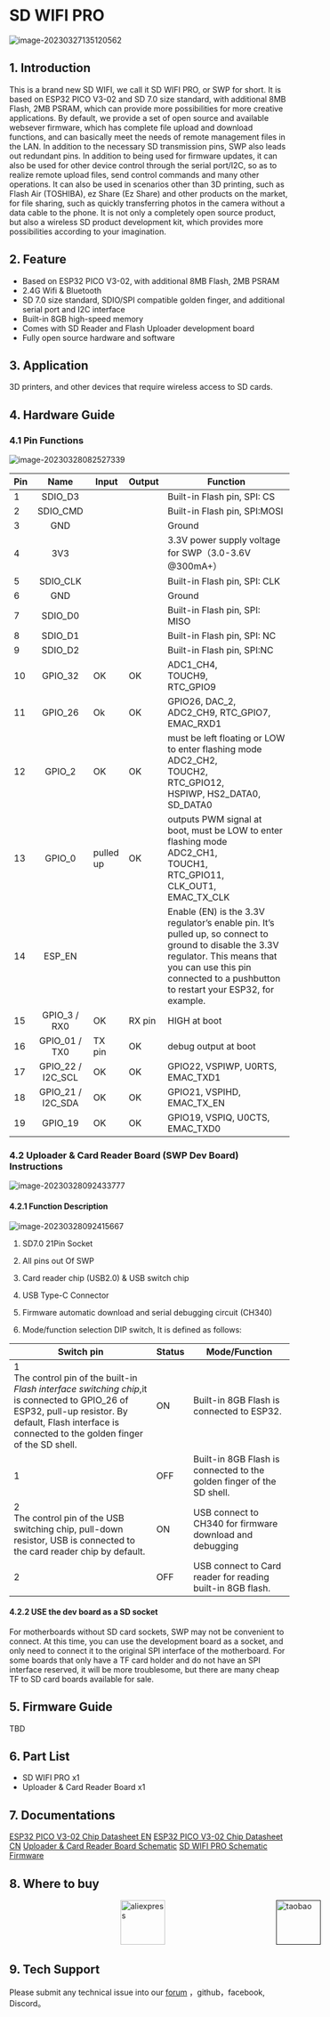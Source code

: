 # SD WIFI PRO



![image-20230327135120562](assets/SD_WIFI_PRO_main.png)

## 1. Introduction

This is a brand new SD WIFI, we call it SD WIFI PRO, or SWP for short. It is based on ESP32 PICO V3-02 and SD 7.0 size standard, with additional 8MB Flash, 2MB PSRAM, which can provide more possibilities for more creative applications.
By default, we provide a set of open source and available websever firmware, which has complete file upload and download functions, and can basically meet the needs of remote management files in the LAN.
In addition to the necessary SD transmission pins, SWP also leads out redundant pins. In addition to being used for firmware updates, it can also be used for other device control through the serial port/I2C, so as to realize remote upload files, send control commands and many other operations.
It can also be used in scenarios other than 3D printing, such as Flash Air (TOSHIBA), ez Share (Ez Share) and other products on the market, for file sharing, such as quickly transferring photos in the camera without a data cable to the phone.
It is not only a completely open source product, but also a wireless SD product development kit, which provides more possibilities according to your imagination.

## 2. Feature

- Based on ESP32 PICO V3-02, with additional 8MB Flash, 2MB PSRAM
- 2.4G Wifi & Bluetooth
- SD 7.0 size standard, SDIO/SPI compatible golden finger, and additional serial port and I2C interface
- Built-in 8GB high-speed memory
- Comes with SD Reader and Flash Uploader development board
- Fully open source hardware and software

## 3. Application

3D printers, and other devices that require wireless access to SD cards.


## 4. Hardware Guide

### 4.1 Pin Functions

![image-20230328082527339](assets/SD_WIFI_PRO_pin.png)

| Pin  |       Name        | Input     | Output | Function                                                     |
| ---- | :---------------: | --------- | ------ | ------------------------------------------------------------ |
| 1    |      SDIO_D3      |           |        | Built-in Flash pin, SPI: CS                                  |
| 2    |     SDIO_CMD      |           |        | Built-in Flash pin, SPI:MOSI                                 |
| 3    |        GND        |           |        | Ground                                                       |
| 4    |        3V3        |           |        | 3.3V power supply voltage for SWP（3.0-3.6V @300mA+）        |
| 5    |     SDIO_CLK      |           |        | Built-in Flash pin, SPI: CLK                                 |
| 6    |        GND        |           |        | Ground                                                       |
| 7    |      SDIO_D0      |           |        | Built-in Flash pin, SPI: MISO                                |
| 8    |      SDIO_D1      |           |        | Built-in Flash pin, SPI: NC                                  |
| 9    |      SDIO_D2      |           |        | Built-in Flash pin, SPI:NC                                   |
| 10   |      GPIO_32      | OK        | OK     | ADC1_CH4,<br/>TOUCH9, <br/>RTC_GPIO9                         |
| 11   |      GPIO_26      | Ok        | OK     | GPIO26, DAC_2, ADC2_CH9, RTC_GPIO7, EMAC_RXD1                |
| 12   |      GPIO_2       | OK        | OK     | must be left floating or LOW to enter flashing mode<br/>ADC2_CH2,<br/>TOUCH2,<br/>RTC_GPIO12,<br/>HSPIWP, HS2_DATA0,<br/>SD_DATA0 |
| 13   |      GPIO_0       | pulled up | OK     | outputs PWM signal at boot, must be LOW to enter flashing mode<br>ADC2_CH1,<br/>TOUCH1,<br/>RTC_GPIO11,<br/>CLK_OUT1,<br/>EMAC_TX_CLK |
| 14   |      ESP_EN       |           |        | Enable (EN) is the 3.3V regulator’s enable pin. It’s pulled up, so connect to ground to disable the 3.3V regulator. This means that you can use this pin connected to a pushbutton to restart your ESP32, for example. |
| 15   |   GPIO_3 / RX0    | OK        | RX pin | HIGH at boot                                                 |
| 16   |   GPIO_01 / TX0   | TX pin    | OK     | debug output at boot                                         |
| 17   | GPIO_22 / I2C_SCL | OK        | OK     | GPIO22, VSPIWP, U0RTS, EMAC_TXD1                             |
| 18   | GPIO_21 / I2C_SDA | OK        | OK     | GPIO21, VSPIHD, EMAC_TX_EN                                   |
| 19   |      GPIO_19      | OK        | OK     | GPIO19, VSPIQ, U0CTS, EMAC_TXD0                              |

### 4.2 Uploader & Card Reader Board (SWP Dev Board) Instructions

![image-20230328092433777](assets/SD_WIFI_PRO_Dev_board_main.png)



#### 4.2.1 Function Description

![image-20230328092415667](assets/SD_WIFI_PRO_Dev_board_main_ins.png)

1. SD7.0 21Pin Socket

2. All pins out Of SWP

3. Card reader chip (USB2.0) & USB switch chip

4. USB Type-C Connector

5. Firmware automatic download and serial debugging circuit (CH340)

6. Mode/function selection DIP switch, It is defined as follows:

| Switch pin                                                   | Status | Mode/Function                                                |
| ------------------------------------------------------------ | ------ | ------------------------------------------------------------ |
| 1 <br>The control pin of the built-in *Flash interface switching chip*,it is connected to GPIO_26 of ESP32,  pull-up resistor. By default, Flash interface is connected to the golden finger of the SD shell. | ON     | Built-in 8GB Flash is connected to ESP32.                    |
| 1                                                            | OFF    | Built-in 8GB Flash is connected to the golden finger of the SD shell. |
| 2<br>The control pin of the USB switching chip, pull-down resistor, USB is connected to the card reader chip by default. | ON     | USB connect to CH340 for firmware download and debugging     |
| 2                                                            | OFF    | USB connect to Card reader for reading built-in 8GB flash.   |

#### 4.2.2 USE the dev board as a SD socket

For motherboards without SD card sockets, SWP may not be convenient to connect. At this time, you can use the development board as a socket, and only need to connect it to the original SPI interface of the motherboard.
For some boards that only have a TF card holder and do not have an SPI interface reserved, it will be more troublesome, but there are many cheap TF to SD card boards available for sale.

## 5. Firmware Guide

TBD

## 6. Part List

- SD WIFI PRO x1
- Uploader & Card Reader Board x1

## 7. Documentations

[ESP32 PICO V3-02 Chip Datasheet EN](https://www.espressif.com/sites/default/files/documentation/esp32-pico-v3-02_datasheet_en.pdf) 
[ESP32 PICO V3-02 Chip Datasheet CN](https://www.espressif.com/sites/default/files/documentation/esp32-pico-v3-02_datasheet_cn.pdf) 
[Uploader & Card Reader Board Schematic](https://github.com/FYSETC/SD-WIFI-PRO/blob/main/SD-WIFI-PRO%20Uploader.pdf) 
[SD WIFI PRO Schematic](https://github.com/FYSETC/SD-WIFI-PRO/blob/main/SD-WIFI-PRO%20V1.0.pdf) 
[Firmware](https://github.com/FYSETC/SdWiFiBrowser)

## 8. Where to buy

<a href="https://www.aliexpress.us/item/3256805122957973.html"><img src="images/aliexpress.png" alt="aliexpress" height="80" style="position:relative;left:200px;" /></a><a href=" "><img src="images/taobao.png" alt="taobao" height="80" style="position:relative;left:400px;" /></a> <a href=""><img src="images/fysetc_online_shop.png" alt="fysetc" height="80" style="position:relative;left:600px;"/></a> 


## 9. Tech Support

Please submit any technical issue into our [forum](http://forum.fysetc.com/) ，github，facebook, Discord。
